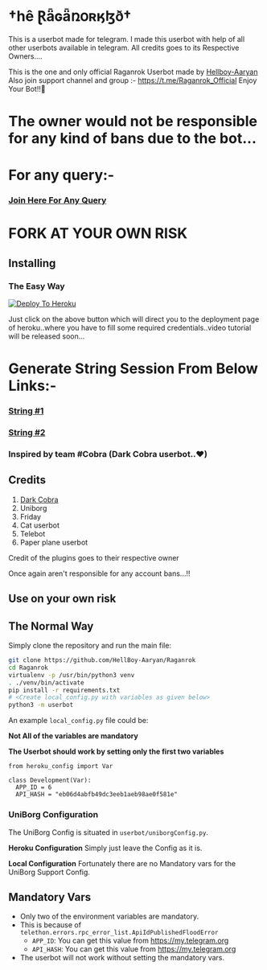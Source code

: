 # †hê Ɽǟɢǟռօʀӄɮð†
This is a userbot made for telegram. I made this userbot with help of all other userbots available in telegram. All credits goes to its Respective Owners....

This is the one and only official Raganrok Userbot made by [Hellboy-Aaryan](https://t.me/itsvani0) Also join support channel and group :- https://t.me/Raganrok_Official Enjoy Your Bot!!💝


# The owner would not be responsible for any kind of bans due to the bot...


# For any query:-
### [Join Here For Any Query](https://t.me/Hellion_OP)

# FORK AT YOUR OWN RISK

## Installing

### The Easy Way

[![Deploy To Heroku](https://www.herokucdn.com/deploy/button.svg)](https://heroku.com/deploy?template=https://github.com/Hellboy-Aaryan/Raganrok/)

Just click on the above button which will direct you to the deployment page of heroku..where you have to fill some required credentials..video tutorial will be released soon...

# Generate String Session From Below Links:-

### [String #1](https://extrasmallflakyactiveserverpages.hellboy1403.repl.run)

### [String #2](https://extrasmallflakyactiveserverpages.hellboy1403.repl.run)

### Inspired by team #Cobra (Dark Cobra userbot..❤)

## Credits

1. [Dark Cobra](https://github.com/DARK-COBRA/DARKCOBRA/)
2. Uniborg
3. Friday
4. Cat userbot
5. Telebot
6. Paper plane userbot

Credit of the plugins goes to their respective owner

Once again aren't responsible for any account bans...!!

## Use on your own risk

## The Normal Way

Simply clone the repository and run the main file:
```sh
git clone https://github.com/HellBoy-Aaryan/Raganrok
cd Raganrok
virtualenv -p /usr/bin/python3 venv
. ./venv/bin/activate
pip install -r requirements.txt
# <Create local_config.py with variables as given below>
python3 -m userbot
```

An example `local_config.py` file could be:

**Not All of the variables are mandatory**

__The Userbot should work by setting only the first two variables__

```python3
from heroku_config import Var

class Development(Var):
  APP_ID = 6
  API_HASH = "eb06d4abfb49dc3eeb1aeb98ae0f581e"
```

### UniBorg Configuration

The UniBorg Config is situated in `userbot/uniborgConfig.py`.

**Heroku Configuration**
Simply just leave the Config as it is.

**Local Configuration**
Fortunately there are no Mandatory vars for the UniBorg Support Config.

## Mandatory Vars

- Only two of the environment variables are mandatory.
- This is because of `telethon.errors.rpc_error_list.ApiIdPublishedFloodError`
    - `APP_ID`:   You can get this value from https://my.telegram.org
    - `API_HASH`:   You can get this value from https://my.telegram.org
- The userbot will not work without setting the mandatory vars.
